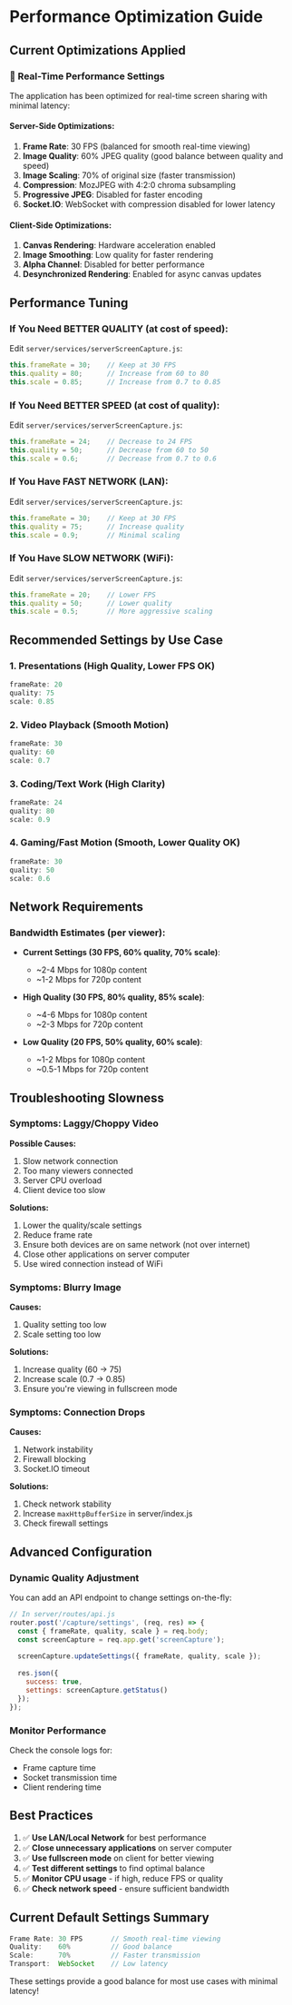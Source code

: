 # Performance Optimization Guide

## Current Optimizations Applied

### 🚀 Real-Time Performance Settings

The application has been optimized for real-time screen sharing with minimal latency:

#### Server-Side Optimizations:
1. **Frame Rate**: 30 FPS (balanced for smooth real-time viewing)
2. **Image Quality**: 60% JPEG quality (good balance between quality and speed)
3. **Image Scaling**: 70% of original size (faster transmission)
4. **Compression**: MozJPEG with 4:2:0 chroma subsampling
5. **Progressive JPEG**: Disabled for faster encoding
6. **Socket.IO**: WebSocket with compression disabled for lower latency

#### Client-Side Optimizations:
1. **Canvas Rendering**: Hardware acceleration enabled
2. **Image Smoothing**: Low quality for faster rendering
3. **Alpha Channel**: Disabled for better performance
4. **Desynchronized Rendering**: Enabled for async canvas updates

## Performance Tuning

### If You Need BETTER QUALITY (at cost of speed):

Edit `server/services/serverScreenCapture.js`:

```javascript
this.frameRate = 30;    // Keep at 30 FPS
this.quality = 80;      // Increase from 60 to 80
this.scale = 0.85;      // Increase from 0.7 to 0.85
```

### If You Need BETTER SPEED (at cost of quality):

Edit `server/services/serverScreenCapture.js`:

```javascript
this.frameRate = 24;    // Decrease to 24 FPS
this.quality = 50;      // Decrease from 60 to 50
this.scale = 0.6;       // Decrease from 0.7 to 0.6
```

### If You Have FAST NETWORK (LAN):

Edit `server/services/serverScreenCapture.js`:

```javascript
this.frameRate = 30;    // Keep at 30 FPS
this.quality = 75;      // Increase quality
this.scale = 0.9;       // Minimal scaling
```

### If You Have SLOW NETWORK (WiFi):

Edit `server/services/serverScreenCapture.js`:

```javascript
this.frameRate = 20;    // Lower FPS
this.quality = 50;      // Lower quality
this.scale = 0.5;       // More aggressive scaling
```

## Recommended Settings by Use Case

### 1. **Presentations** (High Quality, Lower FPS OK)
```javascript
frameRate: 20
quality: 75
scale: 0.85
```

### 2. **Video Playback** (Smooth Motion)
```javascript
frameRate: 30
quality: 60
scale: 0.7
```

### 3. **Coding/Text Work** (High Clarity)
```javascript
frameRate: 24
quality: 80
scale: 0.9
```

### 4. **Gaming/Fast Motion** (Smooth, Lower Quality OK)
```javascript
frameRate: 30
quality: 50
scale: 0.6
```

## Network Requirements

### Bandwidth Estimates (per viewer):

- **Current Settings (30 FPS, 60% quality, 70% scale)**:
  - ~2-4 Mbps for 1080p content
  - ~1-2 Mbps for 720p content

- **High Quality (30 FPS, 80% quality, 85% scale)**:
  - ~4-6 Mbps for 1080p content
  - ~2-3 Mbps for 720p content

- **Low Quality (20 FPS, 50% quality, 60% scale)**:
  - ~1-2 Mbps for 1080p content
  - ~0.5-1 Mbps for 720p content

## Troubleshooting Slowness

### Symptoms: Laggy/Choppy Video

**Possible Causes:**
1. Slow network connection
2. Too many viewers connected
3. Server CPU overload
4. Client device too slow

**Solutions:**
1. Lower the quality/scale settings
2. Reduce frame rate
3. Ensure both devices are on same network (not over internet)
4. Close other applications on server computer
5. Use wired connection instead of WiFi

### Symptoms: Blurry Image

**Causes:**
1. Quality setting too low
2. Scale setting too low

**Solutions:**
1. Increase quality (60 → 75)
2. Increase scale (0.7 → 0.85)
3. Ensure you're viewing in fullscreen mode

### Symptoms: Connection Drops

**Causes:**
1. Network instability
2. Firewall blocking
3. Socket.IO timeout

**Solutions:**
1. Check network stability
2. Increase `maxHttpBufferSize` in server/index.js
3. Check firewall settings

## Advanced Configuration

### Dynamic Quality Adjustment

You can add an API endpoint to change settings on-the-fly:

```javascript
// In server/routes/api.js
router.post('/capture/settings', (req, res) => {
  const { frameRate, quality, scale } = req.body;
  const screenCapture = req.app.get('screenCapture');
  
  screenCapture.updateSettings({ frameRate, quality, scale });
  
  res.json({ 
    success: true, 
    settings: screenCapture.getStatus() 
  });
});
```

### Monitor Performance

Check the console logs for:
- Frame capture time
- Socket transmission time
- Client rendering time

## Best Practices

1. ✅ **Use LAN/Local Network** for best performance
2. ✅ **Close unnecessary applications** on server computer
3. ✅ **Use fullscreen mode** on client for better viewing
4. ✅ **Test different settings** to find optimal balance
5. ✅ **Monitor CPU usage** - if high, reduce FPS or quality
6. ✅ **Check network speed** - ensure sufficient bandwidth

## Current Default Settings Summary

```javascript
Frame Rate: 30 FPS       // Smooth real-time viewing
Quality:    60%          // Good balance
Scale:      70%          // Faster transmission
Transport:  WebSocket    // Low latency
```

These settings provide a good balance for most use cases with minimal latency!
